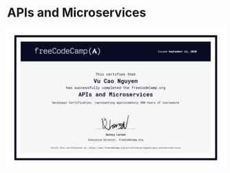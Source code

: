 # APIs and Microservices
![](https://github.com/nguy3n47/APIs-and-Microservices/blob/master/APIs%20and%20Microservices%20Certification/freecodecamp-org-certification-nguy3n-apis-and-microservices.png)
